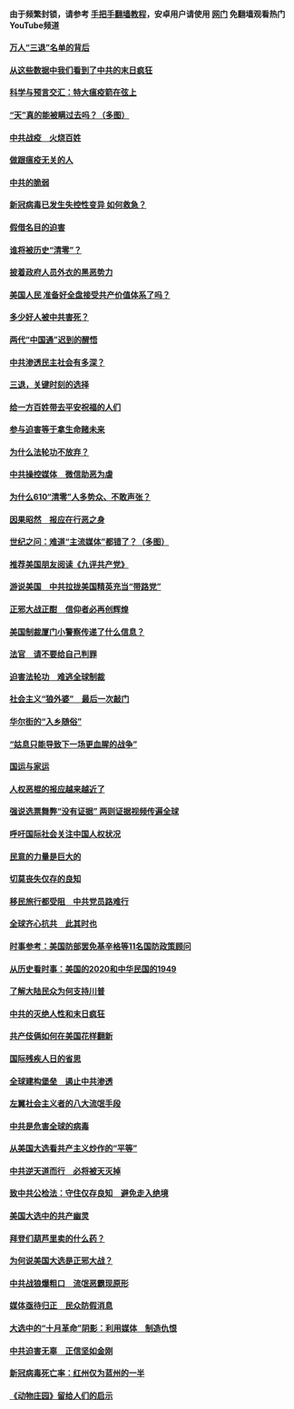#### 由于频繁封锁，请参考 [手把手翻墙教程](https://github.com/gfw-breaker/guides/wiki/)，安卓用户请使用 [网门](https://github.com/gfw-breaker/nogfw/blob/master/dl.md?t=01141200) 免翻墙观看热门YouTube频道 

#### [万人“三退”名单的背后](../pages/251/418505.md?t=01141200) 

#### [从这些数据中我们看到了中共的末日疯狂](../pages/251/418420.md?t=01141200) 

#### [科学与预言交汇：特大瘟疫箭在弦上](../pages/251/418266.md?t=01141200) 

#### [“天”真的能被瞒过去吗？（多图）](../pages/251/418308.md?t=01141200) 

#### [中共战疫　火烧百姓](../pages/251/418220.md?t=01141200) 

#### [做跟瘟疫无关的人](../pages/251/418171.md?t=01141200) 

#### [中共的脆弱](../pages/251/418196.md?t=01141200) 

#### [新冠病毒已发生失控性变异 如何救急？](../pages/251/418032.md?t=01141200) 

#### [假借名目的迫害](../pages/251/418055.md?t=01141200) 

#### [谁将被历史“清零”？](../pages/251/417485.md?t=01141200) 

#### [披着政府人员外衣的黑恶势力](../pages/251/417442.md?t=01141200) 

#### [美国人民 准备好全盘接受共产价值体系了吗？](../pages/251/417491.md?t=01141200) 

#### [多少好人被中共害死？](../pages/251/417144.md?t=01141200) 

#### [两代“中国通”迟到的醒悟](../pages/251/417064.md?t=01141200) 

#### [中共渗透民主社会有多深？](../pages/251/417063.md?t=01141200) 

#### [三退，关键时刻的选择](../pages/251/416969.md?t=01141200) 

#### [给一方百姓带去平安祝福的人们](../pages/251/416941.md?t=01141200) 

#### [参与迫害等于拿生命赌未来](../pages/251/416856.md?t=01141200) 

#### [为什么法轮功不放弃？](../pages/251/416864.md?t=01141200) 

#### [中共操控媒体　微信助恶为虐](../pages/251/416724.md?t=01141200) 

#### [为什么610“清零”人多势众、不敢声张？](../pages/251/416632.md?t=01141200) 

#### [因果昭然　报应在行恶之身](../pages/251/416582.md?t=01141200) 

#### [世纪之问：难道“主流媒体”都错了？（多图）](../pages/251/416571.md?t=01141200) 

#### [推荐美国朋友阅读《九评共产党》](../pages/251/416510.md?t=01141200) 

#### [游说美国　中共拉拢美国精英充当“带路党”](../pages/251/416529.md?t=01141200) 

#### [正邪大战正酣　信仰者必再创辉煌](../pages/251/416433.md?t=01141200) 

#### [美国制裁厦门小警察传递了什么信息？](../pages/251/416432.md?t=01141200) 

#### [法官　请不要给自己判罪](../pages/251/416379.md?t=01141200) 

#### [迫害法轮功　难逃全球制裁](../pages/251/416380.md?t=01141200) 

#### [社会主义“狼外婆”　最后一次敲门](../pages/251/416394.md?t=01141200) 

#### [华尔街的“入乡随俗”](../pages/251/416395.md?t=01141200) 

#### [“姑息只能导致下一场更血腥的战争”](../pages/251/416223.md?t=01141200) 

#### [国运与家运](../pages/251/416224.md?t=01141200) 

#### [人权恶棍的报应越来越近了](../pages/251/416276.md?t=01141200) 

#### [强说选票舞弊“没有证据” 两则证据视频传遍全球](../pages/251/416227.md?t=01141200) 

#### [呼吁国际社会关注中国人权状况](../pages/251/416135.md?t=01141200) 

#### [民意的力量是巨大的](../pages/251/416222.md?t=01141200) 

#### [切莫丧失仅存的良知](../pages/251/416134.md?t=01141200) 

#### [移民旅行都受阻　中共党员路难行](../pages/251/416033.md?t=01141200) 

#### [全球齐心抗共　此其时也](../pages/251/415989.md?t=01141200) 

#### [时事参考：美国防部罢免基辛格等11名国防政策顾问](../pages/251/415970.md?t=01141200) 

#### [从历史看时事：美国的2020和中华民国的1949](../pages/251/415949.md?t=01141200) 

#### [了解大陆民众为何支持川普](../pages/251/415950.md?t=01141200) 

#### [中共的灭绝人性和末日疯狂](../pages/251/415944.md?t=01141200) 

#### [共产伎俩如何在美国花样翻新](../pages/251/415908.md?t=01141200) 

#### [国际残疾人日的省思](../pages/251/415849.md?t=01141200) 

#### [全球建构堡垒　遏止中共渗透](../pages/251/415850.md?t=01141200) 

#### [左翼社会主义者的八大流氓手段](../pages/251/415802.md?t=01141200) 

#### [中共是危害全球的病毒](../pages/251/415569.md?t=01141200) 

#### [从美国大选看共产主义炒作的“平等”](../pages/251/415654.md?t=01141200) 

#### [中共逆天道而行　必将被天灭掉](../pages/251/415626.md?t=01141200) 

#### [致中共公检法：守住仅存良知　避免走入绝境](../pages/251/415627.md?t=01141200) 

#### [美国大选中的共产幽灵](../pages/251/415618.md?t=01141200) 

#### [拜登们葫芦里卖的什么药？](../pages/251/415531.md?t=01141200) 

#### [为何说美国大选是正邪大战？](../pages/251/415530.md?t=01141200) 

#### [中共战狼爆粗口　流氓恶霸现原形](../pages/251/415426.md?t=01141200) 

#### [媒体亟待归正　民众防假消息](../pages/251/415402.md?t=01141200) 

#### [大选中的“十月革命”阴影：利用媒体　制造仇恨](../pages/251/415334.md?t=01141200) 

#### [中共迫害无辜　正信坚如金刚](../pages/251/415307.md?t=01141200) 

#### [新冠病毒死亡率：红州仅为蓝州的一半](../pages/251/415164.md?t=01141200) 

#### [《动物庄园》留给人们的启示](../pages/251/415178.md?t=01141200) 

